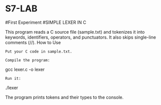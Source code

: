 # S7-LAB
#First Experiment
#SIMPLE LEXER IN C

This program reads a C source file (sample.txt) and tokenizes it into keywords, identifiers, operators, and punctuators. It also skips single-line comments (//).
How to Use

    Put your C code in sample.txt.

    Compile the program:

gcc lexer.c -o lexer

    Run it:

./lexer

The program prints tokens and their types to the console.
